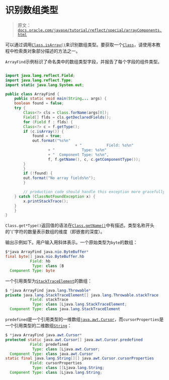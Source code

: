 # 识别数组类型

> 原文：[`docs.oracle.com/javase/tutorial/reflect/special/arrayComponents.html`](https://docs.oracle.com/javase/tutorial/reflect/special/arrayComponents.html)

可以通过调用[`Class.isArray()`](https://docs.oracle.com/javase/8/docs/api/java/lang/Class.html#isArray--)来识别数组类型。要获取一个[`Class`](https://docs.oracle.com/javase/8/docs/api/java/lang/Class.html)，请使用本教程中检索类对象部分描述的方法之一。

``ArrayFind``示例标识了命名类中的数组类型字段，并报告了每个字段的组件类型。

```java

import java.lang.reflect.Field;
import java.lang.reflect.Type;
import static java.lang.System.out;

public class ArrayFind {
    public static void main(String... args) {
	boolean found = false;
 	try {
	    Class<?> cls = Class.forName(args[0]);
	    Field[] flds = cls.getDeclaredFields();
	    for (Field f : flds) {
 		Class<?> c = f.getType();
		if (c.isArray()) {
		    found = true;
		    out.format("%s%n"
                               + "           Field: %s%n"
			       + "            Type: %s%n"
			       + "  Component Type: %s%n",
			       f, f.getName(), c, c.getComponentType());
		}
	    }
	    if (!found) {
		out.format("No array fields%n");
	    }

        // production code should handle this exception more gracefully
 	} catch (ClassNotFoundException x) {
	    x.printStackTrace();
	}
    }
}

```

`Class.get*Type()`返回值的语法在[`Class.getName()`](https://docs.oracle.com/javase/8/docs/api/java/lang/Class.html#getName--)中有描述。类型名称开头的'`[`'字符的数量表示数组的维度（即嵌套的深度）。

输出示例如下。用户输入用斜体表示。一个原始类型为`byte`的数组：

```java
$*java ArrayFind java.nio.ByteBuffer*
final byte[] java.nio.ByteBuffer.hb
           Field: hb
            Type: class [B
  Component Type: byte

```

一个引用类型为[`StackTraceElement`](https://docs.oracle.com/javase/8/docs/api/java/lang/StackTraceElement.html)的数组：

```java
$ *java ArrayFind java.lang.Throwable*
private java.lang.StackTraceElement[] java.lang.Throwable.stackTrace
           Field: stackTrace
            Type: class [Ljava.lang.StackTraceElement;
  Component Type: class java.lang.StackTraceElement

```

`predefined`是一个引用类型的一维数组[`java.awt.Cursor`](https://docs.oracle.com/javase/8/docs/api/java/awt/Cursor.html)，而`cursorProperties`是一个引用类型的二维数组[`String`](https://docs.oracle.com/javase/8/docs/api/java/lang/String.html)：

```java
$ *java ArrayFind java.awt.Cursor*
protected static java.awt.Cursor[] java.awt.Cursor.predefined
           Field: predefined
            Type: class [Ljava.awt.Cursor;
  Component Type: class java.awt.Cursor
static final java.lang.String[][] java.awt.Cursor.cursorProperties
           Field: cursorProperties
            Type: class [[Ljava.lang.String;
  Component Type: class [Ljava.lang.String;

```
